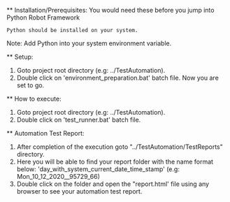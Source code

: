 ** Installation/Prerequisites: You would need these before you jump into Python Robot Framework

    Python should be installed on your system.

Note: Add Python into your system environment variable.

** Setup:
1. Goto project root directory (e.g: ../TestAutomation).
2. Double click on 'environment_preparation.bat' batch file.
Now you are set to go.

** How to execute:
1. Goto project root directory (e.g: ../TestAutomation).
2. Double click on 'test_runner.bat' batch file.

** Automation Test Report:
1. After completion of the execution goto "../TestAutomation/TestReports" directory.
2. Here you will be able to find your report folder with the name format below:
'day_with_system_current_date_time_stamp'  (e.g: Mon_10_12_2020__95729_66)
3. Double click on the folder and open the "report.html' file using any browser to see your automation test report.